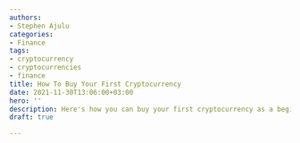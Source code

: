 ```yaml
---
authors:
- Stephen Ajulu
categories:
- Finance
tags:
- cryptocurrency
- cryptocurrencies
- finance
title: How To Buy Your First Cryptocurrency
date: 2021-11-30T13:06:00+03:00
hero: ''
description: Here's how you can buy your first cryptocurrency as a beginner.
draft: true

---
```

